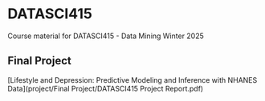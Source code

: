 # DATASCI415
Course material for DATASCI415 - Data Mining Winter 2025

## Final Project
[Lifestyle and Depression: Predictive Modeling and Inference with NHANES Data](project/Final Project/DATASCI415 Project Report.pdf)
